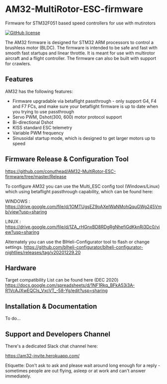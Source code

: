 # AM32-MultiRotor-ESC-firmware
Firmware for STM32F051 based speed controllers for use with mutirotors
<p align="left">
  <a href="/LICENSE"><img src="https://img.shields.io/badge/license-GPL--3.0-brightgreen" alt="GitHub license" /></a>
</p>

The AM32 firmware is designed for STM32 ARM processors to control a brushless motor (BLDC).
The firmware is intended to be safe and fast with smooth fast startups and linear throttle. It is meant for use with multirotor aircraft and a flight controller. The firmware can also be built with support for crawlers.

## Features

AM32 has the following features:

- Firmware upgradable via betaflight passthrough - only support G4, F4 and F7 FCs, and make sure your betaflight firmware is up to date when you trying to use passthrough
- Servo PWM, Dshot(300, 600) motor protocol support
- Bi-directional Dshot
- KISS standard ESC telemetry
- Variable PWM frequency
- Sinusoidal startup mode, which is designed to get larger motors up to speed

## Firmware Release & Configuration Tool

https://github.com/conuthead/AM32-MultiRotor-ESC-firmware/tree/master/Release

To configure AM32 you can use the Multi_ESC config tool (Windows/Linux) which using betaflight passthrough capability, which can be found here:

WINDOWS : https://drive.google.com/file/d/1OMTUgsEZ9oAXelWaNMohQquGWg245Vmb/view?usp=sharing

LINUX :   https://drive.google.com/file/d/1ZA_rHGnxBD8RDgRgNhefiGdKknRi3Dc0/view?usp=sharing

Alternately you can use the BlHeli-Configurator tool to flash or change settings.
https://github.com/blheli-configurator/blheli-configurator-nightlies/releases/tag/v20201229.20


## Hardware
Target compatibility List can be found here (DEC 2020)
https://docs.google.com/spreadsheets/d/1NF1Rkq_BFkA53i3A-R1VcAJXwEQCIs_VxcVT_-58-Yg/edit?usp=sharing

## Installation & Documentation

To do...

## Support and Developers Channel

There's a dedicated Slack chat channel here:

https://am32-invite.herokuapp.com/

Etiquette: Don't ask to ask and please wait around long enough for a reply - sometimes people are out flying, asleep or at work and can't answer immediately.
